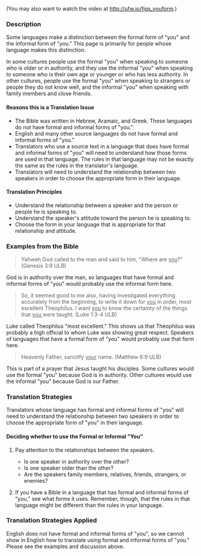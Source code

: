 
(You may also want to watch the video at http://ufw.io/figs_youform.)

### Description

Some languages make a distinction between the formal form of "you" and the informal form of "you."  This page is primarily for people whose language makes this distinction.

In some cultures people use the formal "you" when speaking to someone who is older or in authority, and they use the informal "you" when speaking to someone who is their own age or younger or who has less authority. In other cultures, people use the formal "you" when speaking to strangers or people they do not know well, and the informal "you" when speaking with family members and close friends.

#### Reasons this is a Translation Issue

* The Bible was written in Hebrew, Aramaic, and Greek. These languages do not have formal and informal forms of "you."
* English and many other source languages do not have formal and informal forms of "you."
* Translators who use a source text in a language that does have formal and informal forms of "you" will need to understand how those forms are used in that language.  The rules in that language may not be exactly the same as the rules in the translator's language.
* Translators will need to understand the relationship between two speakers in order to choose the appropriate form in their language.

#### Translation Principles

* Understand the relationship between a speaker and the person or people he is speaking to.
* Understand the speaker's attitude toward the person he is speaking to.
* Choose the form in your language that is appropriate for that relationship and attitude.

### Examples from the Bible

>Yahweh God called to the man and said to him, "Where are <u>you</u>?" (Genesis 3:9 ULB)

God is in authority over the man, so languages that have formal and informal forms of "you" would probably use the informal form here.
>So, it seemed good to me also, having investigated everything accurately from the beginning, to write it down for  <u>you</u> in order, most excellent Theophilus. I want  <u>you</u> to know the certainty of the things that  <u>you </u> were taught. (Luke 1:3-4 ULB)

Luke called Theophilus "most excellent." This shows us that Theophilus was probably a high official to whom Luke was showing great respect. Speakers of languages that have a formal form of "you" would probably use that form here.
>Heavenly Father, sanctify <u>your</u> name. (Matthew 6:9 ULB)

This is part of a prayer that Jesus taught his disciples. Some cultures  would use the formal "you" because God is in authority. Other cultures would use the informal "you" because God is our Father.

### Translation Strategies

Translators whose language has formal and informal forms of "you" will need to understand the relationship between two speakers in order to choose the appropriate form of "you" in their language.

#### Deciding whether to use the Formal or Informal "You"

1. Pay attention to the relationships between the speakers.

    * Is one speaker in authority over the other?
    * Is one speaker older than the other?
    * Are the speakers family members, relatives, friends, strangers, or enemies?

1. If you have a Bible in a language that has formal and informal forms of "you," see what forms it uses. Remember, though, that the rules in that language might be different than the rules in your language.

### Translation Strategies Applied

English does not have formal and informal forms of "you", so we cannot show in English how to translate using formal and informal forms of "you." Please see the examples and discussion above.